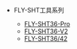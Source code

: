 * FLY-SHT工具系列

  * [FLY-SHT36-Pro](/board/fly_sht36_pro/README.md)
  * [FLY-SHT36-V2](/board/fly_sht_v2/README.md)
  * [FLY-SHT36/42](/board/fly_sht36_42/README.md)

